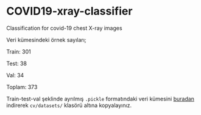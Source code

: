 # COVID19-xray-classifier
Classification for covid-19 chest X-ray images 

Veri kümesindeki örnek sayıları;

Train: 301

Test: 38

Val: 34

Toplam: 373

Train-test-val şeklinde ayrılmış `.pickle` formatındaki veri kümesini [buradan](https://drive.google.com/drive/folders/1911TryyYfIAuS7c5--uyJHGQ9uDAsM2q?usp=sharing) indirerek `cv/datasets/` klasörü altına kopyalayınız.
